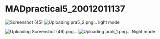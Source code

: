 # MADpractical5_20012011137

![Screenshot (45)](https://user-images.githubusercontent.com/110656617/192154563-dde168da-97e7-4061-b949-b7448384e68d.png)
![Uploading pra5_2.png…]()
light mode

![Uploading Screenshot (46).png…]()
![Uploading pra5_1.png…]()
Night mode
